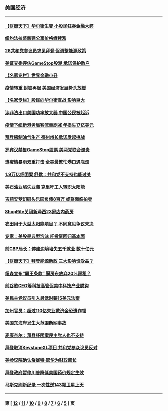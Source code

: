 ### 美国经济
---
#### [【财商天下】华尔街生变 小股民狂吞金融大鳄](../../pages/ncid1078158/n12722922.md) 
#### [纽约法拉盛新建公寓价格继续涨](../../pages/ncid1078158/n12722103.md) 
#### [26共和党参议员求见拜登 促调整能源政策](../../pages/ncid1078158/n12722137.md) 
#### [美证交委评估GameStop股潮 承诺保护散户](../../pages/ncid1078158/n12721720.md) 
#### [【名家专栏】世界金融小丑](../../pages/ncid1078158/n12721204.md) 
#### [疫情转重 封锁再起 美国经济发展势头放缓](../../pages/ncid1078158/n12721077.md) 
#### [【名家专栏】股民向华尔街宣战 影响巨大](../../pages/ncid1078158/n12720876.md) 
#### [涉非法出口美国功率放大器 中国公民被起诉](../../pages/ncid1078158/n12721232.md) 
#### [疫情下纽新港务局客流量剧减 年损失17亿美元](../../pages/ncid1078158/n12721137.md) 
#### [拜登遏制油气生产 德州州长承诺发起挑战](../../pages/ncid1078158/n12719441.md) 
#### [罗宾汉禁售GameStop股票 美两党联合谴责](../../pages/ncid1078158/n12719376.md) 
#### [遭疫情暴雨双重打击 全美最繁忙港口遇瓶颈](../../pages/ncid1078158/n12719469.md) 
#### [1.9万亿纾困案 舒默：共和党不支持也能过关](../../pages/ncid1078158/n12718752.md) 
#### [美石油业陷失业潮 克里吁工人转职太阳能](../../pages/ncid1078158/n12718571.md) 
#### [吉莉安梦幻码头乐园负债8百万 或将面临拍卖](../../pages/ncid1078158/n12718713.md) 
#### [ShopRite关闭新泽西23家店内药房](../../pages/ncid1078158/n12718680.md) 
#### [农田用于大型太阳能项目？ 不同意见争议未决](../../pages/ncid1078158/n12718654.md) 
#### [专家：美股是典型泡沫 吁投资回归基本面](../../pages/ncid1078158/n12717939.md) 
#### [前CBP局长：停建边境墙失五千就业 数十亿元](../../pages/ncid1078158/n12717370.md) 
#### [【财商天下】拜登能源新政 三大影响谁受益？](../../pages/ncid1078158/n12716001.md) 
#### [纽森宣布“霸王条款” 逼房东放弃20%房租？](../../pages/ncid1078158/n12716720.md) 
#### [前谷歌CEO等科技高管促美中科技产业脱钩](../../pages/ncid1078158/n12716234.md) 
#### [美民主党议员引入最低时薪15美元法案](../../pages/ncid1078158/n12715712.md) 
#### [加州官员：超过110亿失业救济金恐遭诈领](../../pages/ncid1078158/n12714484.md) 
#### [美国东海岸发生大范围断网事故](../../pages/ncid1078158/n12713960.md) 
#### [麦康奈尔：拜登纾困案民主党人也不支持](../../pages/ncid1078158/n12712348.md) 
#### [拜登取消KeystoneXL项目 共和党参众议员反对](../../pages/ncid1078158/n12711930.md) 
#### [美参议院确认詹妮特·耶伦为财政部长](../../pages/ncid1078158/n12711995.md) 
#### [拜登政府暂停川普降低美国药价规定生效](../../pages/ncid1078158/n12711183.md) 
#### [马斯克刷新纪录 一次性送143颗卫星上天](../../pages/ncid1078158/n12711083.md) 

---
#### 第 [ [12](./12.md) / [11](./11.md) / [10](./10.md) / [9](./9.md) / [8](./8.md) / [7](./7.md) / [6](./6.md) / [5](./5.md) ] 页
